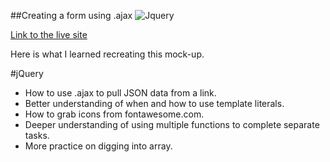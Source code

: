##Creating a form using .ajax
![Jquery](http://s2.quickmeme.com/img/c6/c676de4842e508242361c7a0aa2fe13a2e1191b58546d1554d5c128c404216d9.jpg)

[Link to the live site](http://TylerLaurenceau.github.io/form-builder/)

Here is what I learned recreating this mock-up.


#jQuery
* How to use .ajax to pull JSON data from a link.
* Better understanding of when and how to use template literals.
* How to grab icons from fontawesome.com.
* Deeper understanding of using multiple functions to complete separate tasks.
* More practice on digging into array.
